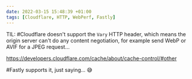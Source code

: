 ```yaml
---
date: 2022-03-15 15:48:39 +01:00
tags: [Cloudflare, HTTP, WebPerf, Fastly]
---
```


TIL: #Cloudflare doesn't support the `Vary` HTTP header, which means the origin server can't do any content negotiation, for example send WebP or AVIF for a JPEG request…

<https://developers.cloudflare.com/cache/about/cache-control/#other>

#Fastly supports it, just saying… 😅
